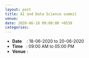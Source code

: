 ```yaml
---
layout: post
title: AI and Data Science summit
venue: 
date: 2020-06-18 09:00:00 +0530
categories: 
---
```


<ul class="mb-5">
        <li><b>Date</b>&nbsp;&nbsp;&nbsp;  : 18-06-2020 to 20-06-2020</li>
        <li><b>Time</b>&nbsp;&nbsp; : 09:00 AM to 05:00 PM </li>
        <li><b>Venue</b> :
</ul>

   





